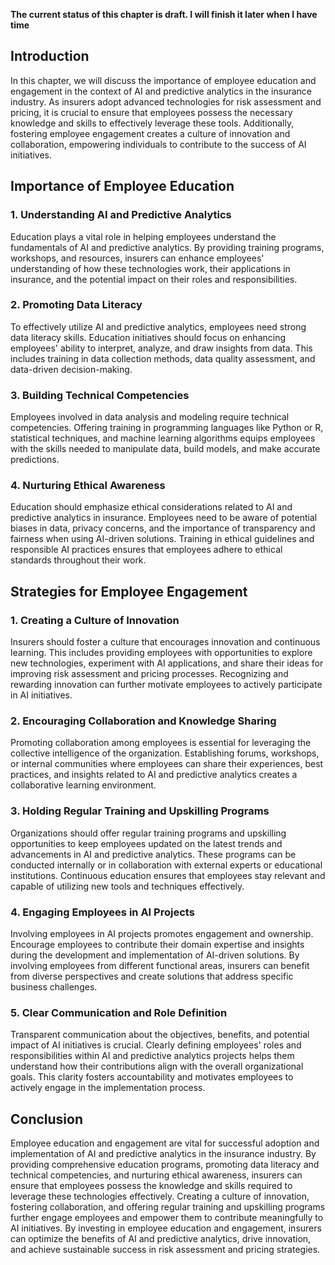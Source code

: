 **The current status of this chapter is draft. I will finish it later when I have time**

Introduction
------------

In this chapter, we will discuss the importance of employee education and engagement in the context of AI and predictive analytics in the insurance industry. As insurers adopt advanced technologies for risk assessment and pricing, it is crucial to ensure that employees possess the necessary knowledge and skills to effectively leverage these tools. Additionally, fostering employee engagement creates a culture of innovation and collaboration, empowering individuals to contribute to the success of AI initiatives.

Importance of Employee Education
--------------------------------

### 1. Understanding AI and Predictive Analytics

Education plays a vital role in helping employees understand the fundamentals of AI and predictive analytics. By providing training programs, workshops, and resources, insurers can enhance employees' understanding of how these technologies work, their applications in insurance, and the potential impact on their roles and responsibilities.

### 2. Promoting Data Literacy

To effectively utilize AI and predictive analytics, employees need strong data literacy skills. Education initiatives should focus on enhancing employees' ability to interpret, analyze, and draw insights from data. This includes training in data collection methods, data quality assessment, and data-driven decision-making.

### 3. Building Technical Competencies

Employees involved in data analysis and modeling require technical competencies. Offering training in programming languages like Python or R, statistical techniques, and machine learning algorithms equips employees with the skills needed to manipulate data, build models, and make accurate predictions.

### 4. Nurturing Ethical Awareness

Education should emphasize ethical considerations related to AI and predictive analytics in insurance. Employees need to be aware of potential biases in data, privacy concerns, and the importance of transparency and fairness when using AI-driven solutions. Training in ethical guidelines and responsible AI practices ensures that employees adhere to ethical standards throughout their work.

Strategies for Employee Engagement
----------------------------------

### 1. Creating a Culture of Innovation

Insurers should foster a culture that encourages innovation and continuous learning. This includes providing employees with opportunities to explore new technologies, experiment with AI applications, and share their ideas for improving risk assessment and pricing processes. Recognizing and rewarding innovation can further motivate employees to actively participate in AI initiatives.

### 2. Encouraging Collaboration and Knowledge Sharing

Promoting collaboration among employees is essential for leveraging the collective intelligence of the organization. Establishing forums, workshops, or internal communities where employees can share their experiences, best practices, and insights related to AI and predictive analytics creates a collaborative learning environment.

### 3. Holding Regular Training and Upskilling Programs

Organizations should offer regular training programs and upskilling opportunities to keep employees updated on the latest trends and advancements in AI and predictive analytics. These programs can be conducted internally or in collaboration with external experts or educational institutions. Continuous education ensures that employees stay relevant and capable of utilizing new tools and techniques effectively.

### 4. Engaging Employees in AI Projects

Involving employees in AI projects promotes engagement and ownership. Encourage employees to contribute their domain expertise and insights during the development and implementation of AI-driven solutions. By involving employees from different functional areas, insurers can benefit from diverse perspectives and create solutions that address specific business challenges.

### 5. Clear Communication and Role Definition

Transparent communication about the objectives, benefits, and potential impact of AI initiatives is crucial. Clearly defining employees' roles and responsibilities within AI and predictive analytics projects helps them understand how their contributions align with the overall organizational goals. This clarity fosters accountability and motivates employees to actively engage in the implementation process.

Conclusion
----------

Employee education and engagement are vital for successful adoption and implementation of AI and predictive analytics in the insurance industry. By providing comprehensive education programs, promoting data literacy and technical competencies, and nurturing ethical awareness, insurers can ensure that employees possess the knowledge and skills required to leverage these technologies effectively. Creating a culture of innovation, fostering collaboration, and offering regular training and upskilling programs further engage employees and empower them to contribute meaningfully to AI initiatives. By investing in employee education and engagement, insurers can optimize the benefits of AI and predictive analytics, drive innovation, and achieve sustainable success in risk assessment and pricing strategies.
